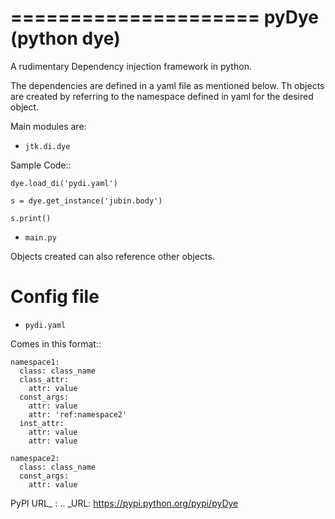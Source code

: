 =====================
pyDye (python dye)
=====================

A rudimentary Dependency injection framework in python.

The dependencies are defined in a yaml file as mentioned below. Th objects are created by referring to the namespace defined in yaml for the desired object.

Main modules are:

- `jtk.di.dye`


Sample Code::

    dye.load_di('pydi.yaml')

    s = dye.get_instance('jubin.body')

    s.print()

- `main.py`


Objects created can also reference other objects.

Config file
===========
- `pydi.yaml`

Comes in this format::

    namespace1:
      class: class_name
      class_attr:
        attr: value
      const_args:
        attr: value
        attr: 'ref:namespace2'
      inst_attr:
        attr: value
        attr: value

    namespace2:
      class: class_name
      const_args:
        attr: value

PyPI URL_ : 
.. _URL: https://pypi.python.org/pypi/pyDye
